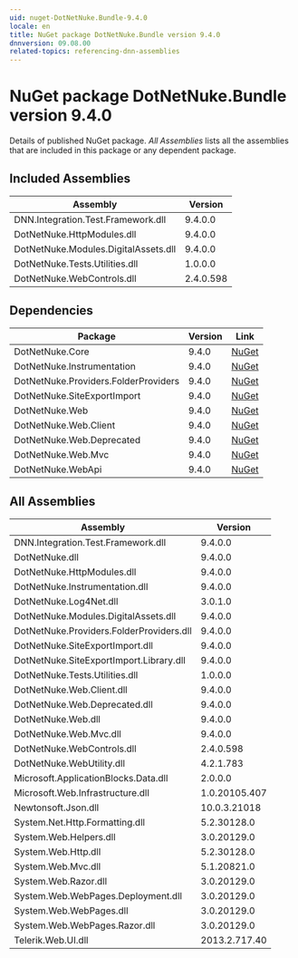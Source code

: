 ```yaml
---
uid: nuget-DotNetNuke.Bundle-9.4.0
locale: en
title: NuGet package DotNetNuke.Bundle version 9.4.0
dnnversion: 09.08.00
related-topics: referencing-dnn-assemblies
---
```


# NuGet package DotNetNuke.Bundle version 9.4.0
Details of published NuGet package.
*All Assemblies* lists all the assemblies that are included in this package or any dependent package.

## Included Assemblies

|Assembly|Version|
|---|---|
|DNN.Integration.Test.Framework.dll|9.4.0.0|
|DotNetNuke.HttpModules.dll|9.4.0.0|
|DotNetNuke.Modules.DigitalAssets.dll|9.4.0.0|
|DotNetNuke.Tests.Utilities.dll|1.0.0.0|
|DotNetNuke.WebControls.dll|2.4.0.598|

## Dependencies

|Package|Version|Link|
|---|---|---|
|DotNetNuke.Core|9.4.0|[NuGet](https://www.nuget.org/packages/DotNetNuke.Core/9.4.0)|
|DotNetNuke.Instrumentation|9.4.0|[NuGet](https://www.nuget.org/packages/DotNetNuke.Instrumentation/9.4.0)|
|DotNetNuke.Providers.FolderProviders|9.4.0|[NuGet](https://www.nuget.org/packages/DotNetNuke.Providers.FolderProviders/9.4.0)|
|DotNetNuke.SiteExportImport|9.4.0|[NuGet](https://www.nuget.org/packages/DotNetNuke.SiteExportImport/9.4.0)|
|DotNetNuke.Web|9.4.0|[NuGet](https://www.nuget.org/packages/DotNetNuke.Web/9.4.0)|
|DotNetNuke.Web.Client|9.4.0|[NuGet](https://www.nuget.org/packages/DotNetNuke.Web.Client/9.4.0)|
|DotNetNuke.Web.Deprecated|9.4.0|[NuGet](https://www.nuget.org/packages/DotNetNuke.Web.Deprecated/9.4.0)|
|DotNetNuke.Web.Mvc|9.4.0|[NuGet](https://www.nuget.org/packages/DotNetNuke.Web.Mvc/9.4.0)|
|DotNetNuke.WebApi|9.4.0|[NuGet](https://www.nuget.org/packages/DotNetNuke.WebApi/9.4.0)|

## All Assemblies

|Assembly|Version|
|---|---|
|DNN.Integration.Test.Framework.dll|9.4.0.0|
|DotNetNuke.dll|9.4.0.0|
|DotNetNuke.HttpModules.dll|9.4.0.0|
|DotNetNuke.Instrumentation.dll|9.4.0.0|
|DotNetNuke.Log4Net.dll|3.0.1.0|
|DotNetNuke.Modules.DigitalAssets.dll|9.4.0.0|
|DotNetNuke.Providers.FolderProviders.dll|9.4.0.0|
|DotNetNuke.SiteExportImport.dll|9.4.0.0|
|DotNetNuke.SiteExportImport.Library.dll|9.4.0.0|
|DotNetNuke.Tests.Utilities.dll|1.0.0.0|
|DotNetNuke.Web.Client.dll|9.4.0.0|
|DotNetNuke.Web.Deprecated.dll|9.4.0.0|
|DotNetNuke.Web.dll|9.4.0.0|
|DotNetNuke.Web.Mvc.dll|9.4.0.0|
|DotNetNuke.WebControls.dll|2.4.0.598|
|DotNetNuke.WebUtility.dll|4.2.1.783|
|Microsoft.ApplicationBlocks.Data.dll|2.0.0.0|
|Microsoft.Web.Infrastructure.dll|1.0.20105.407|
|Newtonsoft.Json.dll|10.0.3.21018|
|System.Net.Http.Formatting.dll|5.2.30128.0|
|System.Web.Helpers.dll|3.0.20129.0|
|System.Web.Http.dll|5.2.30128.0|
|System.Web.Mvc.dll|5.1.20821.0|
|System.Web.Razor.dll|3.0.20129.0|
|System.Web.WebPages.Deployment.dll|3.0.20129.0|
|System.Web.WebPages.dll|3.0.20129.0|
|System.Web.WebPages.Razor.dll|3.0.20129.0|
|Telerik.Web.UI.dll|2013.2.717.40|

